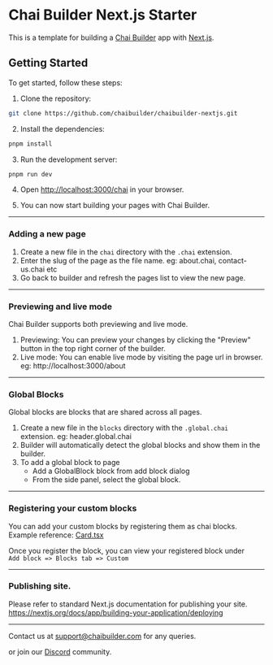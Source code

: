 # Chai Builder Next.js Starter 

This is a template for building a [Chai Builder](https://chaibuilder.com) app with [Next.js](https://nextjs.org/).

## Getting Started

To get started, follow these steps:

1. Clone the repository:

```bash
git clone https://github.com/chaibuilder/chaibuilder-nextjs.git
```

2. Install the dependencies:

```bash
pnpm install
```

3. Run the development server:

```bash
pnpm run dev
```

4. Open [http://localhost:3000/chai](http://localhost:3000/chai) in your browser.

5. You can now start building your pages with Chai Builder.

---
### Adding a new page

1. Create a new file in the `chai` directory with the `.chai` extension.
2. Enter the slug of the page as the file name. eg: about.chai, contact-us.chai etc
3. Go back to builder and refresh the pages list to view the new page.

---
### Previewing and live mode

Chai Builder supports both previewing and live mode.
1. Previewing: You can preview your changes by clicking the "Preview" button in the top right corner of the builder.
2. Live mode: You can enable live mode by visiting the page url in browser. eg: http://localhost:3000/about


---
### Global Blocks

Global blocks are blocks that are shared across all pages.

1. Create a new file in the `blocks` directory with the `.global.chai` extension. eg: header.global.chai
2. Builder will automatically detect the global blocks and show them in the builder.
3. To add a global block to page
   - Add a GlobalBlock block from add block dialog
   - From the side panel, select the global block.

---
### Registering your custom blocks

You can add your custom blocks by registering them as chai blocks. 
Example reference: [Card.tsx](blocks/Card.tsx)

Once you register the block, you can view your registered block under <br />
`Add block => Blocks tab => Custom`


---
### Publishing site.

Please refer to standard Next.js documentation for publishing your site.
https://nextjs.org/docs/app/building-your-application/deploying

---

Contact us at [support@chaibuilder.com](mailto:support@chaibuilder.com) for any queries.

or join our [Discord](https://discord.gg/czkgwX2rnD) community.

